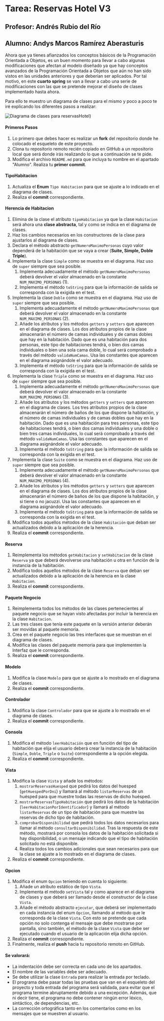 # Tarea: Reservas Hotel V3
## Profesor: Andrés Rubio del Río
## Alumno: Andys Marcos Ramírez Aberasturis

Ahora que ya tienes afianzados los conceptos básicos de la Programación Orientada a Objetos, es un buen momento para llevar a cabo algunas modificaciones que afectan al modelo diseñado ya que hay conceptos avanzados 
de la Programación Orientada a Objetos que aún no han sido vistos en las unidades anteriores y que deberían ser aplicados. Por tal motivo, en este **cuarto spring** se van a llevar a cabo una serie de modificaciones 
con las que se pretende mejorar el diseño de clases implementado hasta ahora.

Para ello te muestro un diagrama de clases para el mismo y poco a poco te iré explicando los diferentes pasos a realizar:

![Diagrama de clases para reservasHotel](https://raw.githubusercontent.com/andresrubiodelrio/ReservasHotel_v3/master/src/main/resources/uml/ReservasHotel_v3.png))

#### Primeros Pasos
1. Lo primero que debes hacer es realizar un **fork** del repositorio donde he colocado el esqueleto de este proyecto.
2. Clona tu repositorio remoto recién copiado en GitHub a un repositorio local que será donde irás realizando lo que a continuación se te pide.
3. Modifica el archivo `README.md` para que incluya tu nombre en el apartado "Alumno". Realiza tu **primer commit**.

#### TipoHabitacion
1. Actualiza el **Enum** `Tipo Habitacion` para que se ajuste a lo indicado en el diagrama de clases.
2. Realiza el **commit** correspondiente.

#### Herencia de Habitacion
1. Elimina de la clase el atributo `tipoHabitacion` ya que la clase `Habitacion` será ahora una **clase abstracta**, tal y como se indica en el diagrama de clases.
2. Haz los cambios necesarios en los constructores de la clase para ajustarlos al diagrama de clases.
3. Declara el método abstracto `getNumeroMaximoPersonas` cuyo valor dependerá de la habitación que se vaya a crear (**Suite, Simple, Doble Triple**).
4. Implementa la clase `Simple` como se muestra en el diagrama. Haz uso de `super` siempre que sea posible.
   1. Implementa adecuadamente el método `getNumeroMaximoPersonas` deberá devolver el valor almacenado en la constante `NUM_MAXIMO_PERSONAS` (1).
   2. Implementa el método `toString` para que la información de salida se corresponda con la exigida en el test. 
5. Implementa la clase `Doble` como se muestra en el diagrama. Haz uso de `super` siempre que sea posible.
   1. Implementa adecuadamente el método `getNumeroMaximoPersonas` que deberá devolver el valor almacenado en la constante `NUM_MAXIMO_PERSONAS` (2).
   2. Añade los atributos y los métodos `getters` y `setters` que aparecen en el diagrama de clases. Los dos atributos propios de la clase almacenarán el número de camas individuales y de camas dobles que hay en la habitación. Dado que es una habitación para dos personas, este tipo de habitaciones tendrá, o bien dos camas individuales o bien una sola cama doble, lo cual será comprobado a través del método `validaNumCamas`. Usa las constantes que aparecen en el diagrama asignándole el valor adecuado.
   3. Implementa el método `toString` para que la información de salida se corresponda con la exigida en el test.
6. Implementa la clase `Triple` como se muestra en el diagrama. Haz uso de `super` siempre que sea posible.
   1. Implementa adecuadamente el método `getNumeroMaximoPersonas` que deberá devolver el valor almacenado en la constante `NUM_MAXIMO_PERSONAS` (3).
   2. Añade los atributos y los métodos `getters` y `setters` que aparecen en el diagrama de clases. Los tres atributos propios de la clase almacenarán el número de baños de los que dispone la habitación, y el número de camas individuales y de camas dobles que hay en la habitación. Dado que es una habitación para tres personas, este tipo de habitaciones tendrá, o bien dos camas individuales y una doble o bien tres camas individuales, lo cual será comprobado a través del método `validaNumCamas`. Usa las constantes que aparecen en el diagrama asignándole el valor adecuado.
   3. Implementa el método `toString` para que la información de salida se corresponda con la exigida en el test.
7. Implementa la clase `Suite` como se muestra en el diagrama. Haz uso de `super` siempre que sea posible.           
   1. Implementa adecuadamente el método `getNumeroMaximoPersonas` que deberá devolver el valor almacenado en la constante `NUM_MAXIMO_PERSONAS` (4).
   2. Añade los atributos y los métodos `getters` y `setters` que aparecen en el diagrama de clases. Los dos atributos propios de la clase almacenarán el número de baños de los que dispone la habitación, y si tiene o no jacuzzi. Usa las constantes que aparecen en el diagrama asignándole el valor adecuado.
   3. Implementa el método `toString` para que la información de salida se corresponda con la exigida en el test.
8. Modifica todos aquellos métodos de la clase `Habitación` que deban ser actualizados debido a la aplicación de la herencia. 
9. Realiza el **commit** correspondiente.

#### Reserva
1. Reimplementa los métodos `getHabitacion` y `setHabitacion` de la clase `Reserva` ya que deberá devolverse una habitación u otra en función de la instancia de la habitación.
2. Modifica todos aquellos métodos de la clase `Reserva` que deban ser actualizados debido a la aplicación de la herencia en la clase `Habitacion`.
2. Realiza el **commit** correspondiente.

#### Paquete Negocio
1. Reimplementa todos los métodos de las clases pertenecientes al paquete negocio que se hayan visto afectadas por incluir la herencia en la clase `Habitacion`.
2. Las tres clases que tenía este paquete en la versión anterior deberán ser movidas al paquete memoria.
3. Crea en el paquete negocio las tres interfaces que se muestran en el diagrama de clases.
4. Modifica las clases del paquete memoria para que implementen la Interfaz que le corresponda.
5. Realiza el **commit** correspondiente.

#### Modelo
1. Modifica la clase `Modelo` para que se ajuste a lo mostrado en el diagrama de clases.
2. Realiza el **commit** correspondiente.

#### Controlador
1. Modifica la clase `Controlador` para que se ajuste a lo mostrado en el diagrama de clases.
2. Realiza el **commit** correspondiente.

#### Consola
1. Modifica el método `leerHabitación` que en función del tipo de habitación que elija el usuario deberá crear la instancia de la habitación (`Simple`, `Doble`, `Triple` o `Suite`) correspondiente a la opción elegida.
2. Realiza el **commit** correspondiente.

#### Vista
1. Modifica la clase `Vista` y añade los métodos:
   1. `mostrarReservasHuesped` que pedirá los datos del huesped (`getHuespedPorDni`) y llamará al método `listarReservas` de un huésped para que muestre todas las reservas de dicho huésped.
   2. `mostrarReservasTipoHabitación` que pedirá los datos de la habitación (`leerHabitacionPorIdentificador`) y llamará al método `listarReservas` de un tipo de habitación para que muestre las reservas de dicho tipo de habitación.
   3. `comprobarDisponibilidad` que pedirá todos los datos necesarios para llamar al método `consultarDisponibilidad`. Tras la respuesta de este método, mostrará por consola los datos de la habitación solicitada si hay disponibilidad, o un mensaje indicando que el tipo de habitación solicitado no está disponible.
   4. Realiza todos los cambios adicionales que sean necesarios para que la clase se ajuste a lo mostrado en el diagrama de clases.
2. Realiza el **commit** correspondiente.

#### Opcion
1. Modifica el enum `Opcion` teniendo en cuenta lo siguiente:
   1. Añade un atributo estático de tipo `Vista`.
   2. Implementa el método `setVista` tal y como aparece en el diagrama de clases y que deberá ser llamado desde el constructor de la clase `Vista`.
   3. Añade el método abstracto `ejecutar`, que deberá ser implementado en cada instancia del enum `Opcion`, llamando al método que le corresponda de la clase `Vista`. Con esto se pretende que cada opción no solo contenga el mensaje que debe mostrarse por pantalla, sino también, el método de la clase `Vista` que debe ser ejecutado cuando el usuario de la aplicación elija dicha opción.
2. Realiza el **commit** corresopndiente.
3. Finalmente, realiza el **push** hacia tu repositorio remoto en GitHub.

#### Se valorará:

- La indentación debe ser correcta en cada uno de los apartados.
- El nombre de las variables debe ser adecuado.
- Se debe utilizar la clase `Entrada` para realizar la entrada por teclado.
- El programa debe pasar todas las pruebas que van en el esqueleto del proyecto y toda entrada del programa será validada, para evitar que el programa termine abruptamente debido a una excepción. Además, que ni decir tiene, el programa no debe contener ningún error léxico, sintáctico, de dependencias, etc.
- La corrección ortográfica tanto en los comentarios como en los mensajes que se muestren al usuario.

